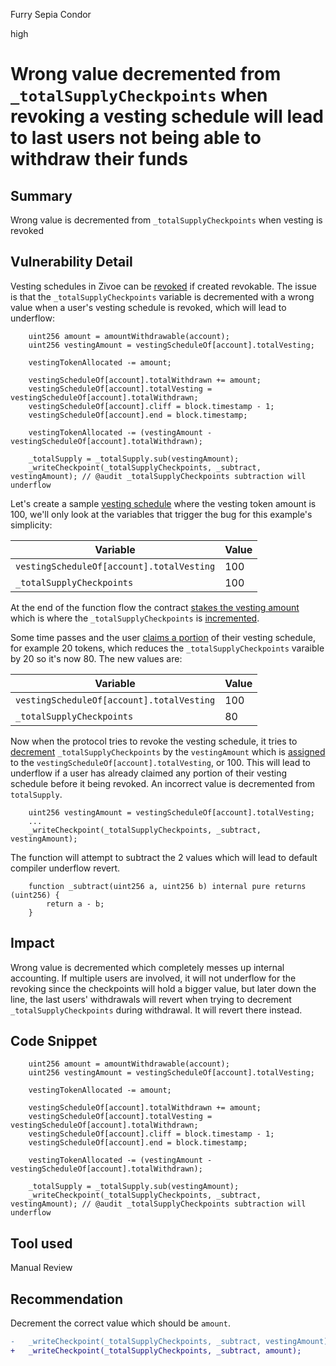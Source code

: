 Furry Sepia Condor

high

# Wrong value decremented from `_totalSupplyCheckpoints` when revoking a vesting schedule will lead to last users not being able to withdraw their funds

## Summary
Wrong value is decremented from `_totalSupplyCheckpoints` when vesting is revoked
## Vulnerability Detail
Vesting schedules in Zivoe can be [revoked](https://github.com/sherlock-audit/2024-03-zivoe/blob/d4111645b19a1ad3ccc899bea073b6f19be04ccd/zivoe-core-foundry/src/ZivoeRewardsVesting.sol#L429-L467) if created revokable. The issue is that the `_totalSupplyCheckpoints` variable is decremented with a wrong value when a user's vesting schedule is revoked, which will lead to underflow:

```solidity
    uint256 amount = amountWithdrawable(account);
    uint256 vestingAmount = vestingScheduleOf[account].totalVesting;

    vestingTokenAllocated -= amount;

    vestingScheduleOf[account].totalWithdrawn += amount;
    vestingScheduleOf[account].totalVesting = vestingScheduleOf[account].totalWithdrawn;
    vestingScheduleOf[account].cliff = block.timestamp - 1;
    vestingScheduleOf[account].end = block.timestamp;

    vestingTokenAllocated -= (vestingAmount - vestingScheduleOf[account].totalWithdrawn);

    _totalSupply = _totalSupply.sub(vestingAmount); 
    _writeCheckpoint(_totalSupplyCheckpoints, _subtract, vestingAmount); // @audit _totalSupplyCheckpoints subtraction will underflow
```

Let's create a sample [vesting schedule](https://github.com/sherlock-audit/2024-03-zivoe/blob/d4111645b19a1ad3ccc899bea073b6f19be04ccd/zivoe-core-foundry/src/ZivoeRewardsVesting.sol#L404-L412) where the vesting token amount is 100, we'll only look at the variables that trigger the bug for this example's simplicity:

| Variable                                  |Value|
|-------------------------------------------|-----|
| `vestingScheduleOf[account].totalVesting` | 100 |
| `_totalSupplyCheckpoints`                 | 100 |

At the end of the function flow the contract [stakes the vesting amount](https://github.com/sherlock-audit/2024-03-zivoe/blob/d4111645b19a1ad3ccc899bea073b6f19be04ccd/zivoe-core-foundry/src/ZivoeRewardsVesting.sol#L424) which is where the `_totalSupplyCheckpoints` is [incremented](https://github.com/sherlock-audit/2024-03-zivoe/blob/d4111645b19a1ad3ccc899bea073b6f19be04ccd/zivoe-core-foundry/src/ZivoeRewardsVesting.sol#L477).

Some time passes and the user [claims a portion](https://github.com/sherlock-audit/2024-03-zivoe/blob/d4111645b19a1ad3ccc899bea073b6f19be04ccd/zivoe-core-foundry/src/ZivoeRewardsVesting.sol#L509) of their vesting schedule, for example 20 tokens, which reduces the `_totalSupplyCheckpoints` varaible by 20 so it's now 80. The new values are:

| Variable                                  |Value|
|-------------------------------------------|-----|
| `vestingScheduleOf[account].totalVesting` | 100 |
| `_totalSupplyCheckpoints`                 | 80  |

Now when the protocol tries to revoke the vesting schedule, it tries to [decrement](https://github.com/sherlock-audit/2024-03-zivoe/blob/d4111645b19a1ad3ccc899bea073b6f19be04ccd/zivoe-core-foundry/src/ZivoeRewardsVesting.sol#L452) `_totalSupplyCheckpoints` by the `vestingAmount` which is [assigned](https://github.com/sherlock-audit/2024-03-zivoe/blob/d4111645b19a1ad3ccc899bea073b6f19be04ccd/zivoe-core-foundry/src/ZivoeRewardsVesting.sol#L440) to the `vestingScheduleOf[account].totalVesting`, or 100. This will lead to underflow if a user has already claimed any portion of their vesting schedule before it being revoked. An incorrect value is decremented from `totalSupply`.

```solidity
    uint256 vestingAmount = vestingScheduleOf[account].totalVesting;
    ...
    _writeCheckpoint(_totalSupplyCheckpoints, _subtract, vestingAmount);
```
The function will attempt to subtract the 2 values which will lead to default compiler underflow revert.

```solidity
    function _subtract(uint256 a, uint256 b) internal pure returns (uint256) {
        return a - b;
    }
```
## Impact
Wrong value is decremented which completely messes up internal accounting. If multiple users are involved, it will not underflow for the revoking since the checkpoints will hold a bigger value, but later down the line, the last users' withdrawals will revert when trying to decrement `_totalSupplyCheckpoints` during withdrawal. It will revert there instead.
## Code Snippet
```solidity
    uint256 amount = amountWithdrawable(account);
    uint256 vestingAmount = vestingScheduleOf[account].totalVesting;

    vestingTokenAllocated -= amount;

    vestingScheduleOf[account].totalWithdrawn += amount;
    vestingScheduleOf[account].totalVesting = vestingScheduleOf[account].totalWithdrawn;
    vestingScheduleOf[account].cliff = block.timestamp - 1;
    vestingScheduleOf[account].end = block.timestamp;

    vestingTokenAllocated -= (vestingAmount - vestingScheduleOf[account].totalWithdrawn);

    _totalSupply = _totalSupply.sub(vestingAmount); 
    _writeCheckpoint(_totalSupplyCheckpoints, _subtract, vestingAmount); // @audit _totalSupplyCheckpoints subtraction will underflow
```
## Tool used
Manual Review

## Recommendation
Decrement the correct value which should be `amount`.
```diff
-   _writeCheckpoint(_totalSupplyCheckpoints, _subtract, vestingAmount);
+   _writeCheckpoint(_totalSupplyCheckpoints, _subtract, amount);
```